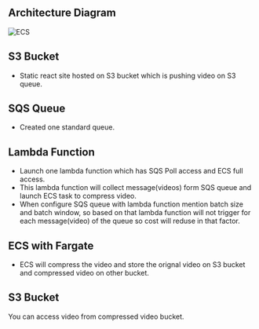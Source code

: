 ## Architecture Diagram

![ECS](https://github.com/harsh-viradia/video-compressor/assets/140060556/a1c6048d-e438-4c47-b9ec-6a6e89f1f214)



## S3 Bucket

- Static react site hosted on S3 bucket which is pushing video on S3 queue.

## SQS Queue

- Created one standard queue.

## Lambda Function

- Launch one lambda function which has SQS Poll access and ECS full access.
- This lambda function will collect message(videos) form SQS queue and launch ECS task to compress video.
- When configure SQS queue with lambda function mention batch size and batch window, so based on that lambda function will not trigger for each message(video) of the queue so cost will reduse in that factor.

## ECS with Fargate

- ECS will compress the video and store the orignal video on S3 bucket and compressed video on other bucket.

## S3 Bucket

You can access video from compressed video bucket.